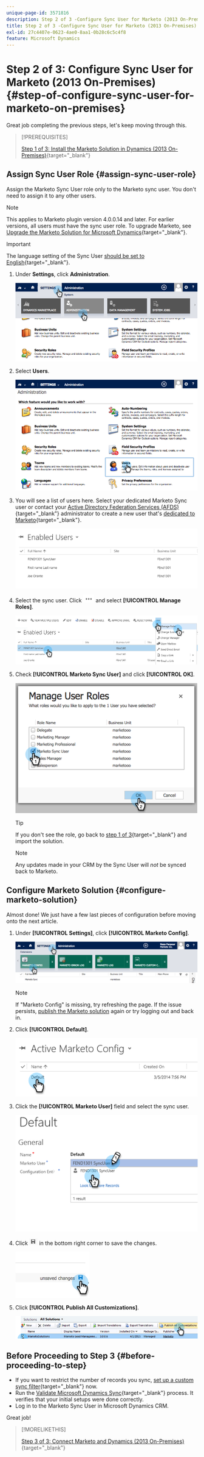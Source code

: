```yaml
---
unique-page-id: 3571816
description: Step 2 of 3 -Configure Sync User for Marketo (2013 On-Premises) - Marketo Docs - Product Documentation
title: Step 2 of 3 -Configure Sync User for Marketo (2013 On-Premises)
exl-id: 27c4407e-0623-4ae0-8aa1-0b28c6c5c4f8
feature: Microsoft Dynamics
---
```

# Step 2 of 3: Configure Sync User for Marketo (2013 On-Premises) {#step-of-configure-sync-user-for-marketo-on-premises}

Great job completing the previous steps, let's keep moving through this.

>[!PREREQUISITES]
>
>[Step 1 of 3: Install the Marketo Solution in Dynamics (2013 On-Premises)](/help/marketo/product-docs/crm-sync/microsoft-dynamics-sync/sync-setup/connecting-to-legacy-versions/step-1-of-3-install-2013.md){target="_blank"}

## Assign Sync User Role {#assign-sync-user-role}

Assign the Marketo Sync User role only to the Marketo sync user. You don't need to assign it to any other users.

>[!NOTE]
>
>This applies to Marketo plugin version 4.0.0.14 and later. For earlier versions, all users must have the sync user role. To upgrade Marketo, see [Upgrade the Marketo Solution for Microsoft Dynamics](/help/marketo/product-docs/crm-sync/microsoft-dynamics-sync/sync-setup/update-the-marketo-solution-for-microsoft-dynamics.md){target="_blank"}.

>[!IMPORTANT]
>
>The language setting of the Sync User [should be set to English](https://learn.microsoft.com/en-us/power-platform/admin/enable-languages){target="_blank"}.

1. Under **Settings**, click **Administration**.

   ![](assets/image2014-12-11-11-3a13-3a19.png)

1. Select **Users**.

   ![](assets/image2014-12-11-11-3a13-3a29.png)

1. You will see a list of users here. Select your dedicated Marketo Sync user or contact your [Active Directory Federation Services (AFDS)](https://msdn.microsoft.com/en-us/library/bb897402.aspx){target="_blank"} administrator to create a new user that's [dedicated to Marketo](https://blogs.technet.com/b/askpfeplat/archive/2014/04/21/introduction-to-active-directory-federation-services-ad-fs-alternateloginid-feature.aspx){target="_blank"}.

   ![](assets/image2015-3-26-10-3a39-3a35.png)

1. Select the sync user. Click ![](assets/image2015-3-26-11-3a16-3a22.png) and select **[!UICONTROL Manage Roles]**.

   ![](assets/image2015-3-26-11-3a18-3a6.png)

1. Check **[!UICONTROL Marketo Sync User]** and click **[!UICONTROL OK]**.

   ![](assets/image2014-12-11-11-3a14-3a52.png)

   >[!TIP]
   >
   >If you don't see the role, go back to [step 1 of 3](/help/marketo/product-docs/crm-sync/microsoft-dynamics-sync/sync-setup/connecting-to-legacy-versions/step-1-of-3-install-2013.md){target="_blank"} and import the solution.

   >[!NOTE]
   >
   >Any updates made in your CRM by the Sync User will _not_ be synced back to Marketo.

## Configure Marketo Solution {#configure-marketo-solution}

Almost done! We just have a few last pieces of configuration before moving onto the next article.

1. Under **[!UICONTROL Settings]**, click **[!UICONTROL Marketo Config]**.

   ![](assets/image2014-12-11-11-3a15-3a1.png)

   >[!NOTE]
   >
   >If "Marketo Config" is missing, try refreshing the page. If the issue persists, [publish the Marketo solution](/help/marketo/product-docs/crm-sync/microsoft-dynamics-sync/sync-setup/connecting-to-legacy-versions/step-1-of-3-install-2013.md) again or try logging out and back in.

1. Click **[!UICONTROL Default]**.

   ![](assets/image2015-3-26-11-3a30-3a20.png)

1. Click the **[!UICONTROL Marketo User]** field and select the sync user.

   ![](assets/image2015-3-26-11-3a29-3a13.png)

1. Click ![](assets/image2015-3-13-15-3a10-3a11.png) in the bottom right corner to save the changes.

   ![](assets/image2014-12-11-11-3a15-3a32.png)

1. Click **[!UICONTROL Publish All Customizations]**.

   ![](assets/publish-all-customizations1.png)

## Before Proceeding to Step 3 {#before-proceeding-to-step}

* If you want to restrict the number of records you sync, [set up a custom sync filter](/help/marketo/product-docs/crm-sync/microsoft-dynamics-sync/create-a-custom-dynamics-sync-filter.md){target="_blank"} now.
* Run the [Validate Microsoft Dynamics Sync](/help/marketo/product-docs/crm-sync/microsoft-dynamics-sync/sync-setup/validate-microsoft-dynamics-sync.md){target="_blank"} process. It verifies that your initial setups were done correctly.
* Log in to the Marketo Sync User in Microsoft Dynamics CRM.

Great job!

>[!MORELIKETHIS]
>
>[Step 3 of 3: Connect Marketo and Dynamics (2013 On-Premises)](/help/marketo/product-docs/crm-sync/microsoft-dynamics-sync/sync-setup/connecting-to-legacy-versions/step-3-of-3-connect-2013.md){target="_blank"}
